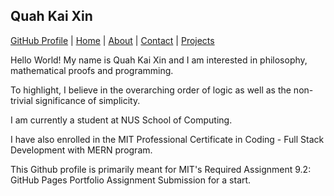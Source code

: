 <!DOCTYPE html>
<html lang="en">

<head>
  <meta charset="UTF-8">
  <meta name="viewport" content="width=device-width, initial-scale=1.0">
</head>
  
<body>
  <h2>Quah Kai Xin</h2>
  
  <p><a href="https://github.com/tagitables/tagitables" target="_blank">GitHub Profile</a> |
  <a href="https://github.com/tagitables/tagitables/blob/main/README.md" target="_blank">Home</a> |
  <a href="https://github.com/tagitables/tagitables/blob/main/about" target="_blank">About</a> |
  <a href="https://github.com/tagitables/tagitables/blob/main/contact" target="_blank">Contact</a> |
  <a href="https://github.com/tagitables/tagitables/blob/main/projects" target="_blank">Projects</a>
        
  <p>Hello World! My name is Quah Kai Xin and I am interested in philosophy, mathematical proofs and programming.</p>
  <p>To highlight, I believe in the overarching order of logic as well as the non-trivial significance of simplicity.</p>
  <p>I am currently a student at NUS School of Computing.</p>
  <p>I have also enrolled in the MIT Professional Certificate in Coding - Full Stack Development with MERN program.</p> 
  <p>This Github profile is primarily meant for MIT's Required Assignment 9.2: GitHub Pages Portfolio Assignment Submission for a start.</p></p>

</body>
</html>


<!-- Ignore Draft Section -->

<!--
<!DOCTYPE html>
<html lang="en">

  <head>
    <meta charset="UTF-8">
    <meta name="viewport" content="width=device-width, initial-scale=1.0">
  </head>
  
        <h2>Quah Kai Xin</h2>
        <p>Hello World! My name is Quah Kai Xin and I am interested in philosophy and programming.</p>
        <p>I am currently a student at NUS School of Computing.</p>
        <p>I believe in the overarching order of logic as well as the non-trivial significance of simplicity.</p>
        <p>I have decided to enroll in this MIT Professional Certificate in Coding - Full Stack Development with MERN program for the sake of my own learning.</p> 
        <p>This GitHub page is meant for MIT's Required Assignment 9.2: GitHub Pages Portfolio Assignment Submission.</p></p>

    
        <a href="https://github.com/tagitables/README.md" target="_blank">GitHub Profile</a> |
        <a href="https://github.com/tagitables/home" target="_blank">Home</a> |
        <a href="https://github.com/tagitables/about" target="_blank">About</a> |
        <a href="https://github.com/tagitables/contact" target="_blank">Contact</a> |
        <a href="https://github.com/tagitables/projects" target="_blank">Projects</a>
  
</html>
-->

<!--
GitHub Profile Readme: On GitHub, profile readmes are rendered using Markdown with some embedded HTML support. Simple HTML tags are supported, but some more complex HTML and CSS might not be rendered as expected.
-->

<!--
<!DOCTYPE html>
<html lang="en">
<head>
    <meta charset="UTF-8">
    <meta name="viewport" content="width=device-width, initial-scale=1.0">
    <title>GitHub Profile Page</title>
    <style>
        body {
            font-family: Arial, sans-serif;
            background-color: #f6f8fa; /* Light GitHub background color */
            color: #24292e; /* GitHub text color */
            margin: 0;
            padding: 0;
            display: flex;
            flex-direction: column;
            align-items: center;
            justify-content: center;
            height: 100vh;
            text-align: center;
        }

        .container {
            background-color: #fff;
            border: 1px solid #d0d7de; /* Light border to mimic GitHub's profile card */
            border-radius: 6px;
            box-shadow: 0 1px 5px rgba(0,0,0,0.1);
            padding: 20px;
            max-width: 600px;
            width: 100%;
        }

        h2 {
            color: #24292e;
            margin-bottom: 10px;
        }

        p {
            margin: 20px 0;
            color: #586069; /* GitHub text color for paragraphs */
        }

        a {
            color: #0366d6; /* GitHub link color */
            text-decoration: none;
            background-color: #f1f8ff;
            padding: 10px 15px;
            border-radius: 4px;
            margin: 0 5px;
            transition: background-color 0.3s, color 0.3s;
        }

        a:hover {
            background-color: #e1e4e8;
            color: #0366d6;
        }

        .link-list {
            list-style: none;
            padding: 0;
        }

        .link-list li {
            display: inline;
        }
    </style>
</head>
<body>

    <div class="container">
        <h2>Quah Kai Xin</h2>
        <p>Hello World! My name is Quah Kai Xin and I am interested in philosophy, mathematical proofs and programming.</p>
        <p>I am currently a student at NUS School of Computing.</p>
        <p>I believe in the overarching order of logic as well as the non-trivial significance of simplicity.</p>
        <p>I have decided to enroll in this MIT Professional Certificate in Coding - Full Stack Development with MERN program for the sake of my own learning.</p> 
        <p>This GitHub page is meant for MIT's Required Assignment 9.2: GitHub Pages Portfolio Assignment Submission.</p></p

        <ul class="link-list">
            <li><a href="https://github.com/tagitables/README.md" target="_blank">GitHub Profile</a></li>
            <li><a href="https://github.com/tagitables/home" target="_blank">Home</a></li>
            <li><a href="https://github.com/tagitables/about" target="_blank">About</a></li>
            <li><a href="https://github.com/tagitables/contact" target="_blank">Contact</a></li>
            <li><a href="https://github.com/tagitables/projects" target="_blank">Projects</a></li>
        </ul>
    </div>

</body>
</html>
-->
